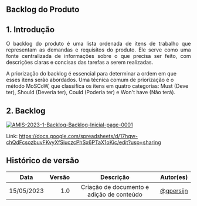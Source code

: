 ## Backlog do Produto

## 1. Introdução

<p align="justify"> O backlog do produto é uma lista ordenada de itens de trabalho que representam as demandas e requisitos do produto. Ele serve como uma fonte centralizada de informações sobre o que precisa ser feito, com descrições claras e concisas das tarefas a serem realizadas.

A priorização do backlog é essencial para determinar a ordem em que esses itens serão abordados. Uma técnica comum de priorização é o método MoSCoW, que classifica os itens em quatro categorias: Must (Deve ter), Should (Deveria ter), Could (Poderia ter) e Won't have (Não terá).

</p>

## 2. Backlog

<a href="https://ibb.co/YfGTT1B"><img src="https://i.ibb.co/SVp77Mw/AMIS-2023-1-Backlog-Backlog-Inicial-page-0001.jpg" alt="AMIS-2023-1-Backlog-Backlog-Inicial-page-0001" border="0"></a>

Link: https://docs.google.com/spreadsheets/d/17hqw-chQdFcsozbuvFKvyXfSiuczcPhSx6PTaX1oKic/edit?usp=sharing

## Histórico de versão

|    Data    | Versão |                 Descrição                 |                Autor(es)                 |
| :--------: | -----: | :---------------------------------------: | :--------------------------------------: |
| 15/05/2023 |    1.0 | Criação de documento e adição de conteúdo | [@gpersijn](https://github.com/gpersijn) |
